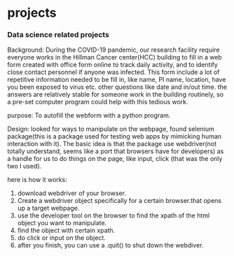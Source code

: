 # projects
### Data science related projects

Background: During the COVID-19 pandemic, our research facility require everyone works in the Hillman Cancer center(HCC) building to fill in a web form created with office form online to track daily activity, and to identify close contact personnel if anyone was infected.
 This form include a lot of repetitive information needed to be fill in, like name, PI name, location, have you been exposed to virus etc. other questions  like date and in/out time. the answers are relatively stable for someone work in the building routinely, so a pre-set computer program could help with this tedious work.

purpose: To autofill the webform with a python program. 

Design: looked for ways to manipulate on the webpage,  found selenium package(this is a package used for testing web apps by mimicking human interaction with it). The basic idea is that the package use webdriver(not totally understand, seems like a port that browsers have for developers) as a handle for us to do things on the page, like input, click (that was the only two I used). 


here is how it works:   
  1. download webdriver of your browser.   
  2. Create a webdriver object specifically for a certain browser.that opens up a target webpage.   
  3. use the developer tool on the browser to find the xpath of the html object you want to manipulate.  
  4. find the object with certain xpath.  
  5. do click or input on the object.  
  6. after you finish, you can use a .quit() to shut down the webdiver.
